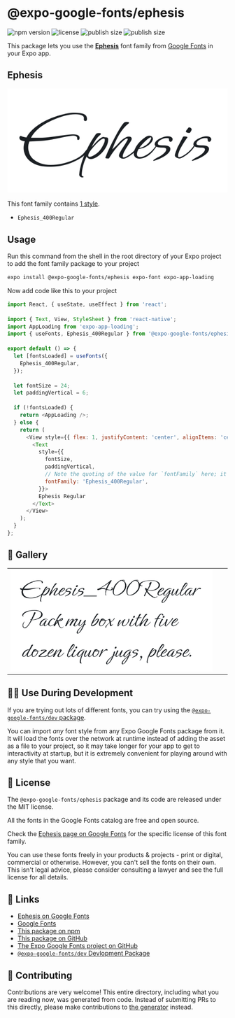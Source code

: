 # @expo-google-fonts/ephesis

![npm version](https://flat.badgen.net/npm/v/@expo-google-fonts/ephesis)
![license](https://flat.badgen.net/github/license/expo/google-fonts)
![publish size](https://flat.badgen.net/packagephobia/install/@expo-google-fonts/ephesis)
![publish size](https://flat.badgen.net/packagephobia/publish/@expo-google-fonts/ephesis)

This package lets you use the [**Ephesis**](https://fonts.google.com/specimen/Ephesis) font family from [Google Fonts](https://fonts.google.com/) in your Expo app.

## Ephesis

![Ephesis](./font-family.png)

This font family contains [1 style](#-gallery).

- `Ephesis_400Regular`

## Usage

Run this command from the shell in the root directory of your Expo project to add the font family package to your project
```sh
expo install @expo-google-fonts/ephesis expo-font expo-app-loading
```

Now add code like this to your project
```js
import React, { useState, useEffect } from 'react';

import { Text, View, StyleSheet } from 'react-native';
import AppLoading from 'expo-app-loading';
import { useFonts, Ephesis_400Regular } from '@expo-google-fonts/ephesis';

export default () => {
  let [fontsLoaded] = useFonts({
    Ephesis_400Regular,
  });

  let fontSize = 24;
  let paddingVertical = 6;

  if (!fontsLoaded) {
    return <AppLoading />;
  } else {
    return (
      <View style={{ flex: 1, justifyContent: 'center', alignItems: 'center' }}>
        <Text
          style={{
            fontSize,
            paddingVertical,
            // Note the quoting of the value for `fontFamily` here; it expects a string!
            fontFamily: 'Ephesis_400Regular',
          }}>
          Ephesis Regular
        </Text>
      </View>
    );
  }
};

```

## 🔡 Gallery


||||
|-|-|-|
|![Ephesis_400Regular](./Ephesis_400Regular.ttf.png)||||


## 👩‍💻 Use During Development

If you are trying out lots of different fonts, you can try using the [`@expo-google-fonts/dev` package](https://github.com/expo/google-fonts/tree/master/font-packages/dev#readme).

You can import *any* font style from any Expo Google Fonts package from it. It will load the fonts
over the network at runtime instead of adding the asset as a file to your project, so it may take longer
for your app to get to interactivity at startup, but it is extremely convenient
for playing around with any style that you want.

## 📖 License

The `@expo-google-fonts/ephesis` package and its code are released under the MIT license.

All the fonts in the Google Fonts catalog are free and open source.

Check the [Ephesis page on Google Fonts](https://fonts.google.com/specimen/Ephesis) for the specific license of this font family.

You can use these fonts freely in your products & projects - print or digital, commercial or otherwise. However, you can't sell the fonts on their own. This isn't legal advice, please consider consulting a lawyer and see the full license for all details.

## 🔗 Links

- [Ephesis on Google Fonts](https://fonts.google.com/specimen/Ephesis)
- [Google Fonts](https://fonts.google.com/)
- [This package on npm](https://www.npmjs.com/package/@expo-google-fonts/ephesis)
- [This package on GitHub](https://github.com/expo/google-fonts/tree/master/font-packages/ephesis)
- [The Expo Google Fonts project on GitHub](https://github.com/expo/google-fonts)
- [`@expo-google-fonts/dev` Devlopment Package](https://github.com/expo/google-fonts/tree/master/font-packages/dev)

## 🤝 Contributing

Contributions are very welcome! This entire directory, including what you are reading now, was generated from code. Instead of submitting PRs to this directly, please make contributions to [the generator](https://github.com/expo/google-fonts/tree/master/packages/generator) instead.
